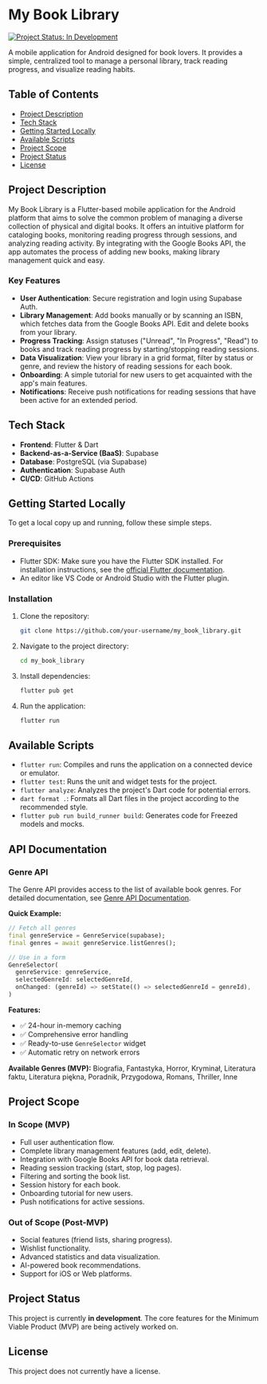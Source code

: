 # My Book Library

[![Project Status: In Development](https://img.shields.io/badge/status-in%20development-yellowgreen.svg)](https://shields.io/)

A mobile application for Android designed for book lovers. It provides a simple, centralized tool to manage a personal library, track reading progress, and visualize reading habits.

## Table of Contents

- [Project Description](#project-description)
- [Tech Stack](#tech-stack)
- [Getting Started Locally](#getting-started-locally)
- [Available Scripts](#available-scripts)
- [Project Scope](#project-scope)
- [Project Status](#project-status)
- [License](#license)

## Project Description

My Book Library is a Flutter-based mobile application for the Android platform that aims to solve the common problem of managing a diverse collection of physical and digital books. It offers an intuitive platform for cataloging books, monitoring reading progress through sessions, and analyzing reading activity. By integrating with the Google Books API, the app automates the process of adding new books, making library management quick and easy.

### Key Features

-   **User Authentication**: Secure registration and login using Supabase Auth.
-   **Library Management**: Add books manually or by scanning an ISBN, which fetches data from the Google Books API. Edit and delete books from your library.
-   **Progress Tracking**: Assign statuses ("Unread", "In Progress", "Read") to books and track reading progress by starting/stopping reading sessions.
-   **Data Visualization**: View your library in a grid format, filter by status or genre, and review the history of reading sessions for each book.
-   **Onboarding**: A simple tutorial for new users to get acquainted with the app's main features.
-   **Notifications**: Receive push notifications for reading sessions that have been active for an extended period.

## Tech Stack

-   **Frontend**: Flutter & Dart
-   **Backend-as-a-Service (BaaS)**: Supabase
-   **Database**: PostgreSQL (via Supabase)
-   **Authentication**: Supabase Auth
-   **CI/CD**: GitHub Actions

## Getting Started Locally

To get a local copy up and running, follow these simple steps.

### Prerequisites

-   Flutter SDK: Make sure you have the Flutter SDK installed. For installation instructions, see the [official Flutter documentation](https://flutter.dev/docs/get-started/install).
-   An editor like VS Code or Android Studio with the Flutter plugin.

### Installation

1.  Clone the repository:
    ```sh
    git clone https://github.com/your-username/my_book_library.git
    ```
2.  Navigate to the project directory:
    ```sh
    cd my_book_library
    ```
3.  Install dependencies:
    ```sh
    flutter pub get
    ```
4.  Run the application:
    ```sh
    flutter run
    ```

## Available Scripts

-   `flutter run`: Compiles and runs the application on a connected device or emulator.
-   `flutter test`: Runs the unit and widget tests for the project.
-   `flutter analyze`: Analyzes the project's Dart code for potential errors.
-   `dart format .`: Formats all Dart files in the project according to the recommended style.
-   `flutter pub run build_runner build`: Generates code for Freezed models and mocks.

## API Documentation

### Genre API

The Genre API provides access to the list of available book genres. For detailed documentation, see [Genre API Documentation](lib/services/README_GENRE_API.md).

**Quick Example:**

```dart
// Fetch all genres
final genreService = GenreService(supabase);
final genres = await genreService.listGenres();

// Use in a form
GenreSelector(
  genreService: genreService,
  selectedGenreId: selectedGenreId,
  onChanged: (genreId) => setState(() => selectedGenreId = genreId),
)
```

**Features:**
- ✅ 24-hour in-memory caching
- ✅ Comprehensive error handling
- ✅ Ready-to-use `GenreSelector` widget
- ✅ Automatic retry on network errors

**Available Genres (MVP):**
Biografia, Fantastyka, Horror, Kryminał, Literatura faktu, Literatura piękna, Poradnik, Przygodowa, Romans, Thriller, Inne

## Project Scope

### In Scope (MVP)

-   Full user authentication flow.
-   Complete library management features (add, edit, delete).
-   Integration with Google Books API for book data retrieval.
-   Reading session tracking (start, stop, log pages).
-   Filtering and sorting the book list.
-   Session history for each book.
-   Onboarding tutorial for new users.
-   Push notifications for active sessions.

### Out of Scope (Post-MVP)

-   Social features (friend lists, sharing progress).
-   Wishlist functionality.
-   Advanced statistics and data visualization.
-   AI-powered book recommendations.
-   Support for iOS or Web platforms.

## Project Status

This project is currently **in development**. The core features for the Minimum Viable Product (MVP) are being actively worked on.

## License

This project does not currently have a license.
